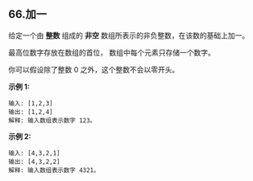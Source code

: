 ## 66.加一

给定一个由 **整数** 组成的 **非空** 数组所表示的非负整数，在该数的基础上加一。

最高位数字存放在数组的首位， 数组中每个元素只存储一个数字。

你可以假设除了整数 0 之外，这个整数不会以零开头。

**示例 1:**

    输入: [1,2,3]
    输出: [1,2,4]
    解释: 输入数组表示数字 123。
**示例 2:**

    输入: [4,3,2,1]
    输出: [4,3,2,2]
    解释: 输入数组表示数字 4321。
